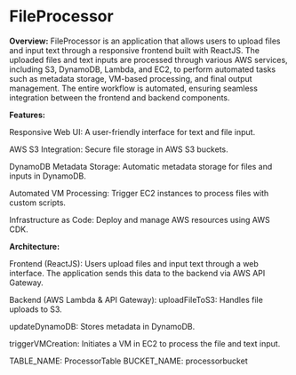 # FileProcessor

**Overview:**
FileProcessor is an application that allows users to upload files and input text through a responsive frontend built with ReactJS. The uploaded files and text inputs are processed through various AWS services, including S3, DynamoDB, Lambda, and EC2, to perform automated tasks such as metadata storage, VM-based processing, and final output management. The entire workflow is automated, ensuring seamless integration between the frontend and backend components.



**Features:**

Responsive Web UI: A user-friendly interface for text and file input.

AWS S3 Integration: Secure file storage in AWS S3 buckets.

DynamoDB Metadata Storage: Automatic metadata storage for files and inputs in DynamoDB.

Automated VM Processing: Trigger EC2 instances to process files with custom scripts.

Infrastructure as Code: Deploy and manage AWS resources using AWS CDK.



**Architecture:**

Frontend (ReactJS):
Users upload files and input text through a web interface.
The application sends this data to the backend via AWS API Gateway.


Backend (AWS Lambda & API Gateway):
uploadFileToS3: Handles file uploads to S3.

updateDynamoDB: Stores metadata in DynamoDB.

triggerVMCreation: Initiates a VM in EC2 to process the file and text input.


TABLE_NAME: ProcessorTable
BUCKET_NAME: processorbucket
